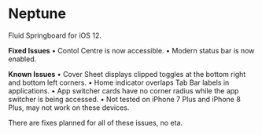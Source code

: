 # Neptune
Fluid Springboard for iOS 12.

**Fixed Issues**
• Contol Centre is now accessible.
• Modern status bar is now enabled.

**Known Issues**
• Cover Sheet displays clipped toggles at the bottom right and bottom left corners.
• Home indicator overlaps Tab Bar labels in applications.
• App switcher cards have no corner radius while the app switcher is being accessed.
• Not tested on iPhone 7 Plus and iPhone 8 Plus, may not work on these devices.

There are fixes planned for all of these issues, no eta.
